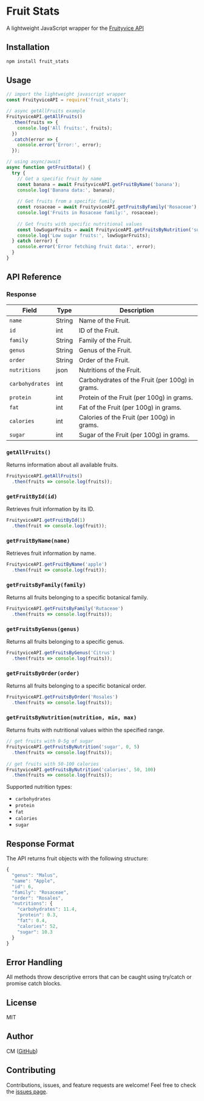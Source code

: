 # Fruit Stats

A lightweight JavaScript wrapper for the [Fruityvice API](https://www.fruityvice.com/doc/index.html)

## Installation

```bash
npm install fruit_stats
```

## Usage

```javascript
// import the lightweight javascript wrapper
const FruityviceAPI = require('fruit_stats');

// async getAllFruits example
FruityviceAPI.getAllFruits()
  .then(fruits => {
    console.log('All fruits:', fruits);
  })
  .catch(error => {
    console.error('Error:', error);
  });

// using async/await
async function getFruitData() {
  try {
    // Get a specific fruit by name
    const banana = await FruityviceAPI.getFruitByName('banana');
    console.log('Banana data:', banana);
    
    // Get fruits from a specific family
    const rosaceae = await FruityviceAPI.getFruitsByFamily('Rosaceae');
    console.log('Fruits in Rosaceae family:', rosaceae);
    
    // Get fruits with specific nutritional values
    const lowSugarFruits = await FruityviceAPI.getFruitsByNutrition('sugar', 0, 5);
    console.log('Low sugar fruits:', lowSugarFruits);
  } catch (error) {
    console.error('Error fetching fruit data:', error);
  }
}
```

## API Reference

### Response

| Field        | Type   | Description                                           |
|--------------|--------|-------------------------------------------------------|
| `name`       | String | Name of the Fruit.                                    |
| `id`         | int    | ID of the Fruit.                                      |
| `family`     | String | Family of the Fruit.                                  |
| `genus`      | String | Genus of the Fruit.                                   |
| `order`      | String | Order of the Fruit.                                   |
| `nutritions` | json   | Nutritions of the Fruit.                              |
| `carbohydrates` | int | Carbohydrates of the Fruit (per 100g) in grams.       |
| `protein`    | int    | Protein of the Fruit (per 100g) in grams.            |
| `fat`        | int    | Fat of the Fruit (per 100g) in grams.                |
| `calories`   | int    | Calories of the Fruit (per 100g) in grams.           |
| `sugar`      | int    | Sugar of the Fruit (per 100g) in grams.              |




### `getAllFruits()`
Returns information about all available fruits.

```javascript
FruityviceAPI.getAllFruits()
  .then(fruits => console.log(fruits));
```

### `getFruitById(id)`
Retrieves fruit information by its ID.

```javascript
FruityviceAPI.getFruitById(1)
  .then(fruit => console.log(fruit));
```

### `getFruitByName(name)`
Retrieves fruit information by name.

```javascript
FruityviceAPI.getFruitByName('apple')
  .then(fruit => console.log(fruit));
```

### `getFruitsByFamily(family)`
Returns all fruits belonging to a specific botanical family.

```javascript
FruityviceAPI.getFruitsByFamily('Rutaceae')
  .then(fruits => console.log(fruits));
```

### `getFruitsByGenus(genus)`
Returns all fruits belonging to a specific genus.

```javascript
FruityviceAPI.getFruitsByGenus('Citrus')
  .then(fruits => console.log(fruits));
```

### `getFruitsByOrder(order)`
Returns all fruits belonging to a specific botanical order.

```javascript
FruityviceAPI.getFruitsByOrder('Rosales')
  .then(fruits => console.log(fruits));
```

### `getFruitsByNutrition(nutrition, min, max)`
Returns fruits with nutritional values within the specified range.

```javascript
// get fruits with 0-5g of sugar
FruityviceAPI.getFruitsByNutrition('sugar', 0, 5)
  .then(fruits => console.log(fruits));
  
// get fruits with 50-100 calories
FruityviceAPI.getFruitsByNutrition('calories', 50, 100)
  .then(fruits => console.log(fruits));
```

Supported nutrition types:
- `carbohydrates`
- `protein`
- `fat`
- `calories`
- `sugar`

## Response Format

The API returns fruit objects with the following structure:

```javascript
{
  "genus": "Malus",
  "name": "Apple",
  "id": 6,
  "family": "Rosaceae",
  "order": "Rosales",
  "nutritions": {
    "carbohydrates": 11.4,
    "protein": 0.3,
    "fat": 0.4,
    "calories": 52,
    "sugar": 10.3
  }
}
```



## Error Handling

All methods throw descriptive errors that can be caught using try/catch or promise catch blocks.

## License

MIT

## Author

CM ([GitHub](https://github.com/CassidyMabey))

## Contributing

Contributions, issues, and feature requests are welcome! Feel free to check the [issues page](https://github.com/CassidyMabey/fruit_stats/issues).
